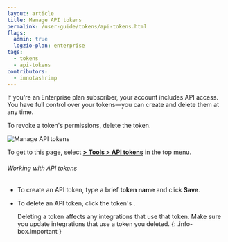 ```yaml
---
layout: article
title: Manage API tokens
permalink: /user-guide/tokens/api-tokens.html
flags:
  admin: true
  logzio-plan: enterprise
tags:
  - tokens
  - api-tokens
contributors:
  - imnotashrimp
---
```


If you're an Enterprise plan subscriber, your account includes API access. You have full control over your tokens—you can create and delete them at any time.

To revoke a token's permissions, delete the token.

![Manage API tokens]({{site.baseurl}}/images/access-and-authentication/access-and-authentication--api-tokens.png)

To get to this page, select [**<i class="li li-gear"></i> > Tools > API tokens**](https://app.logz.io/#/dashboard/settings/api-tokens) in the top menu.

###### Working with API tokens

* To create an API token, type a brief **token name** and click **Save**.

* To delete an API token, click the token's <i class="li li-x"></i>.

  Deleting a token affects any integrations that use that token. Make sure you update integrations that use a token you deleted.
  {: .info-box.important }